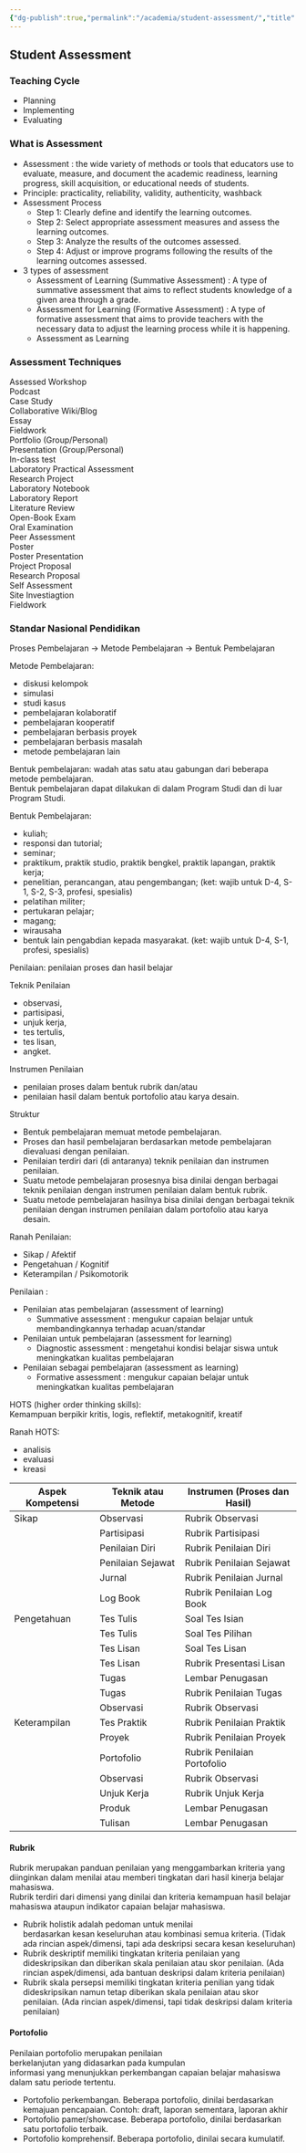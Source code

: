 ```yaml
---
{"dg-publish":true,"permalink":"/academia/student-assessment/","title":"Student Assessment","noteIcon":""}
---
```



## Student Assessment

### Teaching Cycle

- Planning
- Implementing
- Evaluating

### What is Assessment

- Assessment : the wide variety of methods or tools that educators use to evaluate, measure, and document the academic readiness, learning  
progress, skill acquisition, or educational needs of students.
- Principle: practicality, reliability, validity, authenticity, washback
- Assessment Process
  - Step 1: Clearly define and identify the learning outcomes.
  - Step 2: Select appropriate assessment measures and assess the learning outcomes.
  - Step 3: Analyze the results of the outcomes assessed.
  - Step 4: Adjust or improve programs following the results of the learning outcomes assessed.
- 3 types of assessment
  - Assessment of Learning (Summative Assessment) : A type of summative assessment that aims to reflect students knowledge of a given area through a grade.
  - Assessment for Learning (Formative Assessment) : A type of formative assessment that aims to provide teachers with the necessary data to adjust the learning process while it is happening.
  - Assessment as Learning

### Assessment Techniques

Assessed Workshop  
Podcast  
Case Study  
Collaborative Wiki/Blog  
Essay  
Fieldwork  
Portfolio (Group/Personal)  
Presentation (Group/Personal)  
In-class test  
Laboratory Practical Assessment  
Research Project  
Laboratory Notebook  
Laboratory Report  
Literature Review  
Open-Book Exam  
Oral Examination  
Peer Assessment  
Poster  
Poster Presentation  
Project Proposal  
Research Proposal  
Self Assessment  
Site Investiagtion  
Fieldwork

### Standar Nasional Pendidikan

Proses Pembelajaran -> Metode Pembelajaran -> Bentuk Pembelajaran

Metode Pembelajaran:

- diskusi kelompok
- simulasi
- studi kasus
- pembelajaran kolaboratif
- pembelajaran kooperatif
- pembelajaran berbasis proyek
- pembelajaran berbasis masalah
- metode pembelajaran lain

Bentuk pembelajaran: wadah atas satu atau gabungan dari beberapa metode pembelajaran.  
Bentuk pembelajaran dapat dilakukan di dalam Program Studi dan di luar Program Studi.

Bentuk Pembelajaran:

- kuliah;
- responsi dan tutorial;
- seminar;
- praktikum, praktik studio, praktik bengkel, praktik lapangan, praktik kerja;
- penelitian, perancangan, atau pengembangan; (ket: wajib untuk D-4, S-1, S-2, S-3, profesi, spesialis)
- pelatihan militer;
- pertukaran pelajar;
- magang;
- wirausaha
- bentuk lain pengabdian kepada masyarakat. (ket: wajib untuk D-4, S-1, profesi, spesialis)

Penilaian: penilaian proses dan hasil belajar

Teknik Penilaian

- observasi,
- partisipasi,
- unjuk kerja,
- tes tertulis,
- tes lisan,
- angket.

Instrumen Penilaian

- penilaian proses dalam bentuk rubrik dan/atau
- penilaian hasil dalam bentuk portofolio atau karya desain.

Struktur

- Bentuk pembelajaran memuat metode pembelajaran.
- Proses dan hasil pembelajaran berdasarkan metode pembelajaran dievaluasi dengan penilaian.
- Penilaian terdiri dari (di antaranya) teknik penilaian dan instrumen penilaian.
- Suatu metode pembelajaran prosesnya bisa dinilai dengan berbagai teknik penilaian dengan instrumen penilaian dalam bentuk rubrik.
- Suatu metode pembelajaran hasilnya bisa dinilai dengan berbagai teknik penilaian dengan instrumen penilaian dalam portofolio atau karya desain.

Ranah Penilaian:

- Sikap / Afektif
- Pengetahuan / Kognitif
- Keterampilan / Psikomotorik

Penilaian :

- Penilaian atas pembelajaran (assessment of learning)
    - Summative assessment : mengukur capaian belajar untuk membandingkannya terhadap acuan/standar
- Penilaian untuk pembelajaran (assessment for learning)
    - Diagnostic assessment : mengetahui kondisi belajar siswa untuk meningkatkan kualitas pembelajaran
- Penilaian sebagai pembelajaran (assessment as learning)
    - Formative assessment : mengukur capaian belajar untuk meningkatkan kualitas pembelajaran

HOTS (higher order thinking skills):  
Kemampuan berpikir kritis, logis, reflektif, metakognitif, kreatif

Ranah HOTS:

- analisis
- evaluasi
- kreasi

| Aspek Kompetensi | Teknik atau Metode | Instrumen (Proses dan Hasil) |
| ---------------- | ------------------ | ---------------------------- |
| Sikap            | Observasi          | Rubrik Observasi             |
|                  | Partisipasi        | Rubrik Partisipasi           |
|                  | Penilaian Diri     | Rubrik Penilaian Diri        |
|                  | Penilaian Sejawat  | Rubrik Penilaian Sejawat     |
|                  | Jurnal             | Rubrik Penilaian Jurnal      |
|                  | Log Book           | Rubrik Penilaian Log Book    |
| Pengetahuan      | Tes Tulis          | Soal Tes Isian               |
|                  | Tes Tulis          | Soal Tes Pilihan             |
|                  | Tes Lisan          | Soal Tes Lisan               |
|                  | Tes Lisan          | Rubrik Presentasi Lisan      |
|                  | Tugas              | Lembar Penugasan             |
|                  | Tugas              | Rubrik Penilaian Tugas       |
|                  | Observasi          | Rubrik Observasi             |
| Keterampilan     | Tes Praktik        | Rubrik Penilaian Praktik     |
|                  | Proyek             | Rubrik Penilaian Proyek      |
|                  | Portofolio         | Rubrik Penilaian Portofolio  |
|                  | Observasi          | Rubrik Observasi             |
|                  | Unjuk Kerja        | Rubrik Unjuk Kerja           |
|                  | Produk             | Lembar Penugasan             |
|                  | Tulisan            | Lembar Penugasan             |

#### Rubrik

Rubrik merupakan panduan penilaian yang menggambarkan kriteria yang diinginkan dalam menilai atau memberi tingkatan dari hasil kinerja belajar mahasiswa.  
Rubrik terdiri dari dimensi yang dinilai dan kriteria kemampuan hasil belajar mahasiswa ataupun indikator capaian belajar mahasiswa.

- Rubrik holistik adalah pedoman untuk menilai  
berdasarkan kesan keseluruhan atau kombinasi semua kriteria. (Tidak ada rincian aspek/dimensi, tapi ada deskripsi secara kesan keseluruhan)
- Rubrik deskriptif memiliki tingkatan kriteria penilaian yang dideskripsikan dan diberikan skala penilaian atau skor penilaian. (Ada rincian aspek/dimensi, ada bantuan deskripsi dalam kriteria penilaian)
- Rubrik skala persepsi memiliki tingkatan kriteria penilian yang tidak dideskripsikan namun tetap diberikan skala penilaian atau skor penilaian. (Ada rincian aspek/dimensi, tapi tidak deskripsi dalam kriteria penilaian)

#### Portofolio

Penilaian portofolio merupakan penilaian  
berkelanjutan yang didasarkan pada kumpulan  
informasi yang menunjukkan perkembangan capaian belajar mahasiswa dalam satu periode tertentu.

- Portofolio perkembangan. Beberapa portofolio, dinilai berdasarkan kemajuan pencapaian. Contoh: draft, laporan sementara, laporan akhir
- Portofolio pamer/showcase. Beberapa portofolio, dinilai berdasarkan satu portofolio terbaik.
- Portofolio komprehensif. Beberapa portofolio, dinilai secara kumulatif.
